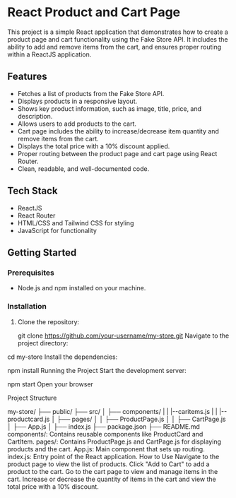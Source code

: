 # React Product and Cart Page

This project is a simple React application that demonstrates how to create a product page and cart functionality using the Fake Store API. It includes the ability to add and remove items from the cart, and ensures proper routing within a ReactJS application.

## Features

- Fetches a list of products from the Fake Store API.
- Displays products in a responsive layout.
- Shows key product information, such as image, title, price, and description.
- Allows users to add products to the cart.
- Cart page includes the ability to increase/decrease item quantity and remove items from the cart.
- Displays the total price with a 10% discount applied.
- Proper routing between the product page and cart page using React Router.
- Clean, readable, and well-documented code.

## Tech Stack

- ReactJS
- React Router
- HTML/CSS and Tailwind CSS for styling
- JavaScript for functionality

## Getting Started

### Prerequisites

- Node.js and npm installed on your machine.

### Installation

1. Clone the repository:


   git clone https://github.com/your-username/my-store.git
Navigate to the project directory:

cd my-store
Install the dependencies:

npm install
Running the Project
Start the development server:


npm start
Open your browser

Project Structure

my-store/
├── public/
├── src/
│   ├── components/
|   |   |--caritems.js
|   |   |--productcard.js
│   ├── pages/
│   │   ├── ProductPage.js
│   │   ├── CartPage.js
│   ├── App.js
│   ├── index.js
├── package.json
├── README.md
components/: Contains reusable components like ProductCard and CartItem.
pages/: Contains ProductPage.js and CartPage.js for displaying products and the cart.
App.js: Main component that sets up routing.
index.js: Entry point of the React application.
How to Use
Navigate to the product page to view the list of products.
Click "Add to Cart" to add a product to the cart.
Go to the cart page to view and manage items in the cart.
Increase or decrease the quantity of items in the cart and view the total price with a 10% discount.